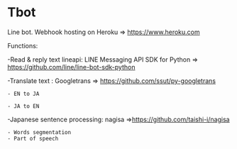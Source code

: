 # Tbot

Line bot. Webhook hosting on Heroku => https://www.heroku.com

Functions:

  -Read & reply text lineapi: LINE Messaging API SDK for Python => https://github.com/line/line-bot-sdk-python
  
  -Translate text : Googletrans => https://github.com/ssut/py-googletrans
  
    - EN to JA
    
    - JA to EN
    
  
  
  -Japanese sentence processing: nagisa =>https://github.com/taishi-i/nagisa
  
    - Words segmentation
    - Part of speech
